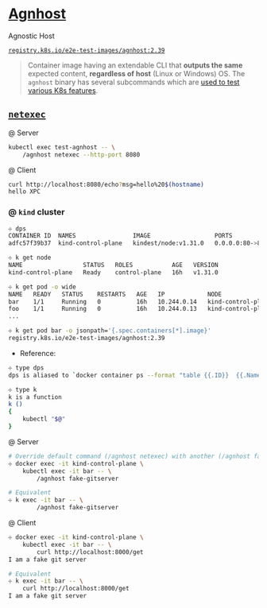 # [Agnhost](https://github.com/kubernetes/kubernetes/tree/master/test/images/agnhost#agnhost "GitHub.com/kubernetes/.../test/images")

Agnostic Host

[`registry.k8s.io/e2e-test-images/agnhost:2.39`](https://github.com/kubernetes/kubernetes/blob/master/test/images/agnhost/Dockerfile "Dockerfile")


>Container image having an extendable CLI that **outputs the same** expected content, **regardless of host** (Linux or Windows) OS. The `agnhost` binary has several subcommands which are [used to test various K8s features](https://github.com/kubernetes/kubernetes/tree/master/test/images/agnhost#usage).


## [`netexec`](https://github.com/kubernetes/kubernetes/tree/master/test/images/agnhost#netexec)


@ Server 

```bash
kubectl exec test-agnhost -- \
    /agnhost netexec --http-port 8080
```

@ Client

```bash
curl http://localhost:8080/echo?msg=hello%20$(hostname)
hello XPC
```

### @ `kind` cluster

```bash
☩ dps
CONTAINER ID  NAMES                IMAGE                  PORTS 
adfc57f39b37  kind-control-plane   kindest/node:v1.31.0   0.0.0.0:80->80/tcp, 0.0.0.0:443->443/tcp, 127.0.0.1:44235->6443/tcp ...

☩ k get node
NAME                 STATUS   ROLES           AGE   VERSION
kind-control-plane   Ready    control-plane   16h   v1.31.0

☩ k get pod -o wide
NAME   READY   STATUS    RESTARTS   AGE   IP            NODE               ...
bar    1/1     Running   0          16h   10.244.0.14   kind-control-plane ...
foo    1/1     Running   0          16h   10.244.0.13   kind-control-plane ...
...

☩ k get pod bar -o jsonpath='{.spec.containers[*].image}'
registry.k8s.io/e2e-test-images/agnhost:2.39
```
- Reference:
```bash
☩ type dps
dps is aliased to `docker container ps --format "table {{.ID}}  {{.Names}}\t{{.Image}}\t{{.Ports}}\t{{.Status}}"'
```
```bash
☩ type k           
k is a function    
k ()               
{                  
    kubectl "$@"   
}
```

@ Server

```bash
# Override default command (/agnhost netexec) with another (/agnhost fake-gitserver)
☩ docker exec -it kind-control-plane \
    kubectl exec -it bar -- \
        /agnhost fake-gitserver

# Equivalent
☩ k exec -it bar -- \
        /agnhost fake-gitserver

```

@ Client 

```bash
☩ docker exec -it kind-control-plane \
    kubectl exec -it bar -- \
        curl http://localhost:8000/get
I am a fake git server

# Equivalent
☩ k exec -it bar -- \
    curl http://localhost:8000/get
I am a fake git server

```

### &nbsp;
<!-- 

# Markdown Cheatsheet

[Markdown Cheatsheet](https://github.com/adam-p/markdown-here/wiki/Markdown-Cheatsheet "Wiki @ GitHub")


# Link @ (HTML | MD)

([HTML](___.md "___"))   


# Bookmark

- Reference
[Foo](#foo)

- Target
<a name="foo"></a>

-->

